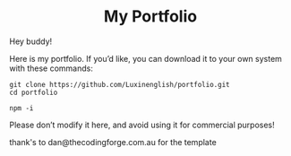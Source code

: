 <h1 style="text-align: center;">My Portfolio</h1>
<p>Hey buddy!</p>
<p>Here is my portfolio. If you’d like, you can download it to your own system with these commands:</p>
<pre><code>git clone https://github.com/Luxinenglish/portfolio.git
cd portfolio
</code></pre>
<pre><code>npm -i</code></pre>
<p>Please don’t modify it here, and avoid using it for commercial purposes!</p>
<p>thank's to dan@thecodingforge.com.au for the template</p>
